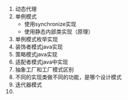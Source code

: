 1. 动态代理
2. 单例模式
   - 使用synchronize实现
   - 使用静态内部类实现（原理）
3. 单例模式枚举实现
4. 装饰者模式java实现
5. 策略模式java实现
6. 适配者模式java中实现
7. 抽象工厂和工厂模式区别
8. 不同的实现类做不同的功能，是哪个设计模式
9. 迭代器模式
10. 
